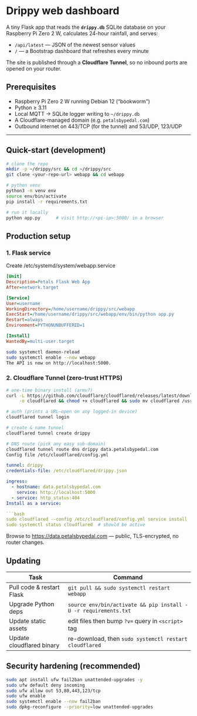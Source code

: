 # Drippy web dashboard

A tiny Flask app that reads the **`drippy.db`** SQLite database on your Raspberry Pi Zero 2 W, calculates 24-hour rainfall, and serves:

* `/api/latest` — JSON of the newest sensor values  
* `/` — a Bootstrap dashboard that refreshes every minute

The site is published through a **Cloudflare Tunnel**, so no inbound ports are opened on your router.

## Prerequisites

* Raspberry Pi Zero 2 W running Debian 12 (“bookworm”)
* Python ≥ 3.11
* Local MQTT → SQLite logger writing to `~/drippy.db`
* A Cloudflare-managed domain (e.g. `petalsbypedal.com`)
* Outbound internet on 443/TCP (for the tunnel) and 53/UDP, 123/UDP

--------------------------------------------------------------------
## Quick-start (development)

```bash
# clone the repo
mkdir -p ~/drippy/src && cd ~/drippy/src
git clone <your-repo-url> webapp && cd webapp

# python venv
python3 -m venv env
source env/bin/activate
pip install -r requirements.txt

# run it locally
python app.py      # visit http://<pi-ip>:5000/ in a browser
```

## Production setup
### 1. Flask service
Create /etc/systemd/system/webapp.service

```ini
[Unit]
Description=Petals Flask Web App
After=network.target

[Service]
User=username
WorkingDirectory=/home/username/drippy/src/webapp
ExecStart=/home/username/drippy/src/webapp/env/bin/python app.py
Restart=always
Environment=PYTHONUNBUFFERED=1

[Install]
WantedBy=multi-user.target
```


```bash
sudo systemctl daemon-reload
sudo systemctl enable --now webapp
The API is now on http://localhost:5000.
```

### 2. Cloudflare Tunnel (zero-trust HTTPS)
```bash
# one-time binary install (armv7)
curl -L https://github.com/cloudflare/cloudflared/releases/latest/download/cloudflared-linux-arm \
     -o cloudflared && chmod +x cloudflared && sudo mv cloudflared /usr/local/bin/

# auth (prints a URL—open on any logged-in device)
cloudflared tunnel login

# create & name tunnel
cloudflared tunnel create drippy

# DNS route (pick any easy sub-domain)
cloudflared tunnel route dns drippy data.petalsbypedal.com
Config file /etc/cloudflared/config.yml
```

```yaml
tunnel: drippy
credentials-file: /etc/cloudflared/drippy.json

ingress:
  - hostname: data.petalsbypedal.com
    service: http://localhost:5000
  - service: http_status:404
Install as a service:

```bash
sudo cloudflared --config /etc/cloudflared/config.yml service install
sudo systemctl status cloudflared  # should be active
```
Browse to https://data.petalsbypedal.com — public, TLS-encrypted, no router changes.


## Updating
Task | Command
-- | --
Pull code & restart Flask | `git pull && sudo systemctl restart webapp`
Upgrade Python deps	| `source env/bin/activate && pip install -U -r requirements.txt`
Update static assets | edit files then bump `?v=` query in `<script>` tag
Update cloudflared binary | re-download, then `sudo systemctl restart cloudflared`


## Security hardening (recommended)
```bash
sudo apt install ufw fail2ban unattended-upgrades -y
sudo ufw default deny incoming
sudo ufw allow out 53,80,443,123/tcp
sudo ufw enable
sudo systemctl enable --now fail2ban
sudo dpkg-reconfigure --priority=low unattended-upgrades
```
